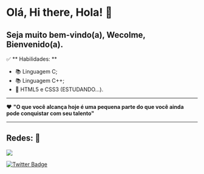 # Olá, Hi there, Hola!  🎯


## Seja muito bem-vindo(a), Wecolme, Bienvenido(a).  


✅ ** Habilidades: ** 

- 📚  Linguagem C; 
- 📚  Linguagem C++;   
- 📖 HTML5 e CSS3 (ESTUDANDO...).  

*** 

❤️ **"O que você alcança hoje é uma pequena parte do que você ainda pode conquistar com seu talento"** 

*** 

## **Redes:**  📱

<div>
  <a href="https://www.linkedin.com/in/marcosfelipesl/" target="_blank"><img src="https://img.shields.io/badge/-LinkedIn-%230077B5?style=for-the-badge&logo=linkedin&logoColor=white" target="_blank"></a>
</div>


[![Twitter Badge](https://img.shields.io/badge/-@marcos_sl20-1ca0f1?style=flat-square&labelColor=1ca0f1&logo=twitter&logoColor=white&link=https://twitter.com/marcos_sl20)](https://twitter.com/marcos_sl20)
